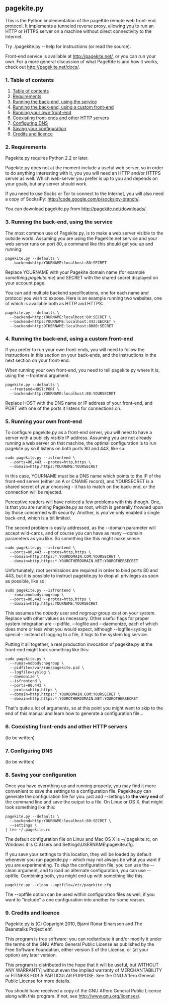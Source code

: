 ## pagekite.py ##

This is the Python implementation of the pageKite remote web front-end
protocol.  It implements a tunneled reverse proxy, allowing you to run
an HTTP or HTTPS server on a machine without direct connectivity to the
Internet.

Try ./pagekite.py --help for instructions (or read the source).

Front-end service is available at <http://pagekite.net/>, or you can run
your own.  For a more general discussion of what PageKite is and how it
works, check out <http://pagekite.net/docs/>.


<a                                                              name=toc></a>
### 1. Table of contents ###

   1. [Table of contents                               ](#toc)
   2. [Requirements                                    ](#req)
   3. [Running the back-end, using the service         ](#bes)
   4. [Running the back-end, using a custom front-end  ](#bec)
   5. [Running your own front-end                      ](#fe)
   6. [Coexisting front-ends and other HTTP servers    ](#co)
   7. [Configuring DNS                                 ](#dns)
   8. [Saving your configuration                       ](#cfg)
   9. [Credits and licence                             ](#lic)


<a                                                              name=req></a>
### 2. Requirements ###

Pagekite.py requires Python 2.2 or later.

Pagekite.py does not at the moment include a useful web server, so in
order to do anything interesting with it, you you will need an HTTP
and/or HTTPS server as well. Which web-server you prefer is up to you
and depends on your goals, but any server should work.

If you need to use Socks or Tor to connect to the Internet, you will also
need a copy of SocksiPy: <http://code.google.com/p/socksipy-branch/>.

You can download pagekite.py from <http://pagekite.net/downloads/>.


<a                                                              name=bes></a>
### 3. Running the back-end, using the service ###

The most common use of Pagekite.py, is to make a web server visible to
the outside world.  Assuming you are using the PageKite.net service and
your web server runs on port 80, a command like this should get you up
and running:

    pagekite.py --defaults \
      --backend=http:YOURNAME:localhost:80:SECRET

Replace YOURNAME with your Pagekite domain name (for example
*something.pagekite.me*) and SECRET with the shared secret displayed on
your account page.

You can add multiple backend specifications, one for each name and protocol
you wish to expose.  Here is an example running two websites, one of which
is available both as HTTP and HTTPS:

    pagekite.py --defaults \
      --backend=http:YOURNAME:localhost:80:SECRET \
      --backend=https:YOURNAME:localhost:443:SECRET \
      --backend=http:OTHERNAME:localhost:8080:SECRET


<a                                                              name=bec></a>
### 4. Running the back-end, using a custom front-end ###

If you prefer to run your own front-ends, you will need to follow the
instructions in this section on your back-ends, and the instructions in
the next section on your front-end.

When running your own front-end, you need to tell pagekite.py where it
is, using the --frontend argument:

    pagekite.py --defaults \
      --frontend=HOST:PORT \
      --backend=http:YOURNAME:localhost:80:YOURSECRET

Replace HOST with the DNS name or IP address of your front-end, and PORT
with one of the ports it listens for connections on.


<a                                                               name=fe></a>
### 5. Running your own front-end ###

To configure pagekite.py as a front-end server, you will need to have a
server with a publicly visible IP address.  Assuming you are not already
running a web server on that machine, the optimal configuration is to
run pagekite.py so it listens on both ports 80 and 443, like so:

    sudo pagekite.py --isfrontend \
      --ports=80,443 --protos=http,https \
      --domain=http,https:YOURNAME:YOURSECRET

In this case, YOURNAME must be a DNS name which points to the IP of the
front-end server (either an A or CNAME record), and YOURSECRET is a
shared secret of your choosing - it has to match on the back-end, or the
connection will be rejected.

Perceptive readers will have noticed a few problems with this though.
One, is that you are running Pagekite.py as root, which is generally
frowned upon by those concerned with security.  Another, is you've only
enabled a single back-end, which is a bit limited.

The second problem is easily addressed, as the --domain parameter will
accept wild-cards, and of course you can have as many --domain parameters
as you like. So something like this might make sense:

    sudo pagekite.py --isfrontend \
      --ports=80,443 --protos=http,https \
      --domain=http,https:*.YOURDOMAIN.COM:YOURSECRET \
      --domain=http,https:*.YOUROTHERDOMAIN.NET:YOUROTHERSECRET

Unfortunately, root permissions are required in order to bind ports 80
and 443, but it is possible to instruct pagekite.py to drop all privileges
as soon as possible, like so:

    sudo pagekite.py --isfrontend \
      --runas=nobody:nogroup \
      --ports=80,443 --protos=http,https \
      --domain=http,https:YOURNAME:YOURSECRET

This assumes the *nobody* user and *nogroup* group exist on your system.
Replace with other values as necessary.  Other useful flags for proper
system integration are --pidfile, --logfile and --daemonize, each of which
does more or less what you would expect, although --logfile=syslog is
special - instead of logging to a file, it logs to the system log service.

Putting it all together, a real production invocation of pagekite.py at
the front-end might look something like this:

    sudo pagekite.py \
      --runas=nobody:nogroup \
      --pidfile=/var/run/pagekite.pid \
      --logfile=syslog \
      --daemonize \
      --isfrontend \
      --ports=80,443 \
      --protos=http,https \
      --domain=http,https:*.YOURDOMAIN.COM:YOURSECRET \
      --domain=http,https:*.YOUROTHERDOMAIN.NET:YOUROTHERSECRET

That's quite a lot of arguments, so at this point you might want to skip 
to the end of this manual and learn how to generate a configuration
file...


<a                                                               name=co></a>
### 6. Coexisting front-ends and other HTTP servers ###

(to be written)


<a                                                              name=dns></a>
### 7. Configuring DNS ###

(to be written)


<a                                                              name=cfg></a>
### 8. Saving your configuration ###
 
Once you have everything up and running properly, you may find it more
convenient to save the settings to a configuration file.  Pagekite.py can
generate the configuration file for you: just add --settings to **the very
end** of the command line and save the output to a file. On Linux or OS X,
that might look something like this:

    pagekite.py --defaults \
      --backend=http:YOURNAME:localhost:80:SECRET \
      --settings \
    | tee ~/.pagekite.rc

The default configuration file on Linux and Mac OS X is ~/.pagekite.rc, on
Windows it is C:\\Users and Settings\\USERNAME\\pagekite.cfg.

If you save your settings to this location, they will be loaded by default
whenever you run pagekite.py - which may not always be what you want if you
are experimenting. To *skip* the configuration file, you can use the 
--clean argument, and to load an alternate configuration, you can use 
--optfile. Combining both, you might end up with something like this:

    pagekite.py --clean --optfile=/etc/pagekite.cfg

The --optfile option can be used within configuration files as well, if
you want to "include" a one configuration into another for some reason.


<a                                                              name=lic></a>
### 9. Credits and licence ###

Pagekite.py is (C) Copyright 2010, Bjarni Rúnar Einarsson and The
Beanstalks Project ehf.

This program is free software: you can redistribute it and/or modify
it under the terms of the GNU Affero General Public License as
published by the Free Software Foundation, either version 3 of the
License, or (at your option) any later version.

This program is distributed in the hope that it will be useful,
but WITHOUT ANY WARRANTY; without even the implied warranty of
MERCHANTABILITY or FITNESS FOR A PARTICULAR PURPOSE.  See the
GNU Affero General Public License for more details.

You should have received a copy of the GNU Affero General Public License
along with this program.  If not, see <http://www.gnu.org/licenses/>.

